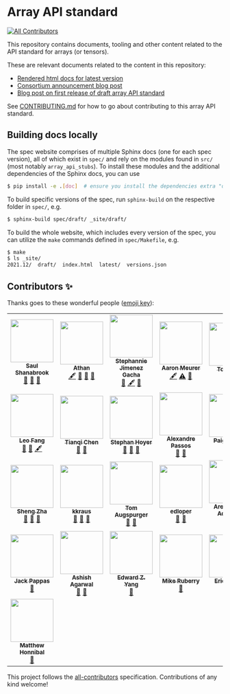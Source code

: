 # Array API standard
<!-- ALL-CONTRIBUTORS-BADGE:START - Do not remove or modify this section -->
[![All Contributors](https://img.shields.io/badge/all_contributors-29-orange.svg?style=flat-square)](#contributors-)
<!-- ALL-CONTRIBUTORS-BADGE:END -->

This repository contains documents, tooling and other content related to the
API standard for arrays (or tensors).

These are relevant documents related to the content in this repository:

- [Rendered html docs for latest version](https://data-apis.github.io/array-api/latest)
- [Consortium announcement blog post](https://data-apis.org/blog/announcing_the_consortium/)
- [Blog post on first release of draft array API standard](https://data-apis.org/blog/array_api_standard_release/)

See [CONTRIBUTING.md](CONTRIBUTING.md) for how to go about contributing to
this array API standard.


## Building docs locally

The spec website comprises of multiple Sphinx docs (one for each spec version),
all of which exist in `spec/` and rely on the modules found in `src/` (most
notably `array_api_stubs`). To install these modules and the additional
dependencies of the Sphinx docs, you can use

```sh
$ pip install -e .[doc]  # ensure you install the dependencies extra "doc"
```

To build specific versions of the spec, run `sphinx-build` on the respective
folder in `spec/`, e.g.

```sh
$ sphinx-build spec/draft/ _site/draft/
```

To build the whole website, which includes every version of
the spec, you can utilize the `make` commands defined in `spec/Makefile`, e.g.

```sh
$ make
$ ls _site/
2021.12/  draft/  index.html  latest/  versions.json
```


## Contributors ✨

Thanks goes to these wonderful people ([emoji key](https://allcontributors.org/docs/en/emoji-key)):

<!-- ALL-CONTRIBUTORS-LIST:START - Do not remove or modify this section -->
<!-- prettier-ignore-start -->
<!-- markdownlint-disable -->
<table>
  <tr>
    <td align="center"><a href="http://saulshanabrook.github.io/"><img src="https://avatars.githubusercontent.com/u/1186124?v=4?s=100" width="100px;" alt=""/><br /><sub><b>Saul Shanabrook</b></sub></a><br /><a href="#tool-saulshanabrook" title="Tools">🔧</a> <a href="#ideas-saulshanabrook" title="Ideas, Planning, & Feedback">🤔</a> <a href="#research-saulshanabrook" title="Research">🔬</a></td>
    <td align="center"><a href="https://github.com/stdlib-js/stdlib"><img src="https://avatars.githubusercontent.com/u/2643044?v=4?s=100" width="100px;" alt=""/><br /><sub><b>Athan</b></sub></a><br /><a href="#content-kgryte" title="Content">🖋</a> <a href="#data-kgryte" title="Data">🔣</a> <a href="#tool-kgryte" title="Tools">🔧</a> <a href="#research-kgryte" title="Research">🔬</a></td>
    <td align="center"><a href="https://github.com/steff456"><img src="https://avatars.githubusercontent.com/u/20992645?v=4?s=100" width="100px;" alt=""/><br /><sub><b>Stephannie Jimenez Gacha</b></sub></a><br /><a href="#data-steff456" title="Data">🔣</a> <a href="#content-steff456" title="Content">🖋</a> <a href="#research-steff456" title="Research">🔬</a></td>
    <td align="center"><a href="https://github.com/asmeurer"><img src="https://avatars.githubusercontent.com/u/71486?v=4?s=100" width="100px;" alt=""/><br /><sub><b>Aaron Meurer</b></sub></a><br /><a href="#content-asmeurer" title="Content">🖋</a> <a href="https://github.com/data-apis/array-api/commits?author=asmeurer" title="Tests">⚠️</a> <a href="#tool-asmeurer" title="Tools">🔧</a></td>
    <td align="center"><a href="http://deathbeds.github.io/"><img src="https://avatars.githubusercontent.com/u/4236275?v=4?s=100" width="100px;" alt=""/><br /><sub><b>Tony Fast</b></sub></a><br /><a href="#maintenance-tonyfast" title="Maintenance">🚧</a></td>
    <td align="center"><a href="https://github.com/rgommers"><img src="https://avatars.githubusercontent.com/u/98330?v=4?s=100" width="100px;" alt=""/><br /><sub><b>Ralf Gommers</b></sub></a><br /><a href="#blog-rgommers" title="Blogposts">📝</a> <a href="#business-rgommers" title="Business development">💼</a> <a href="https://github.com/data-apis/array-api/commits?author=rgommers" title="Code">💻</a> <a href="#content-rgommers" title="Content">🖋</a> <a href="https://github.com/data-apis/array-api/commits?author=rgommers" title="Documentation">📖</a> <a href="#fundingFinding-rgommers" title="Funding Finding">🔍</a> <a href="#maintenance-rgommers" title="Maintenance">🚧</a> <a href="#ideas-rgommers" title="Ideas, Planning, & Feedback">🤔</a> <a href="#projectManagement-rgommers" title="Project Management">📆</a> <a href="#talk-rgommers" title="Talks">📢</a></td>
    <td align="center"><a href="https://github.com/teoliphant"><img src="https://avatars.githubusercontent.com/u/254880?v=4?s=100" width="100px;" alt=""/><br /><sub><b>Travis E. Oliphant</b></sub></a><br /><a href="#business-teoliphant" title="Business development">💼</a> <a href="#fundingFinding-teoliphant" title="Funding Finding">🔍</a> <a href="#ideas-teoliphant" title="Ideas, Planning, & Feedback">🤔</a></td>
  </tr>
  <tr>
    <td align="center"><a href="https://leofang.github.io/"><img src="https://avatars.githubusercontent.com/u/5534781?v=4?s=100" width="100px;" alt=""/><br /><sub><b>Leo Fang</b></sub></a><br /><a href="https://github.com/data-apis/array-api/pulls?q=is%3Apr+reviewed-by%3Aleofang" title="Reviewed Pull Requests">👀</a> <a href="#ideas-leofang" title="Ideas, Planning, & Feedback">🤔</a> <a href="#content-leofang" title="Content">🖋</a></td>
    <td align="center"><a href="https://tqchen.com/"><img src="https://avatars.githubusercontent.com/u/2577440?v=4?s=100" width="100px;" alt=""/><br /><sub><b>Tianqi Chen</b></sub></a><br /><a href="#ideas-tqchen" title="Ideas, Planning, & Feedback">🤔</a> <a href="https://github.com/data-apis/array-api/pulls?q=is%3Apr+reviewed-by%3Atqchen" title="Reviewed Pull Requests">👀</a></td>
    <td align="center"><a href="http://stephanhoyer.com/"><img src="https://avatars.githubusercontent.com/u/1217238?v=4?s=100" width="100px;" alt=""/><br /><sub><b>Stephan Hoyer</b></sub></a><br /><a href="#ideas-shoyer" title="Ideas, Planning, & Feedback">🤔</a> <a href="https://github.com/data-apis/array-api/pulls?q=is%3Apr+reviewed-by%3Ashoyer" title="Reviewed Pull Requests">👀</a> <a href="#question-shoyer" title="Answering Questions">💬</a></td>
    <td align="center"><a href="http://www.ic.unicamp.br/~tachard/"><img src="https://avatars.githubusercontent.com/u/5061?v=4?s=100" width="100px;" alt=""/><br /><sub><b>Alexandre Passos</b></sub></a><br /><a href="#ideas-alextp" title="Ideas, Planning, & Feedback">🤔</a> <a href="https://github.com/data-apis/array-api/pulls?q=is%3Apr+reviewed-by%3Aalextp" title="Reviewed Pull Requests">👀</a></td>
    <td align="center"><a href="http://paigevie.ws/"><img src="https://avatars.githubusercontent.com/u/3712347?v=4?s=100" width="100px;" alt=""/><br /><sub><b>Paige Bailey</b></sub></a><br /><a href="#fundingFinding-dynamicwebpaige" title="Funding Finding">🔍</a></td>
    <td align="center"><a href="https://github.com/apaszke"><img src="https://avatars.githubusercontent.com/u/4583066?v=4?s=100" width="100px;" alt=""/><br /><sub><b>Adam Paszke</b></sub></a><br /><a href="#ideas-apaszke" title="Ideas, Planning, & Feedback">🤔</a> <a href="https://github.com/data-apis/array-api/pulls?q=is%3Apr+reviewed-by%3Aapaszke" title="Reviewed Pull Requests">👀</a> <a href="#talk-apaszke" title="Talks">📢</a></td>
    <td align="center"><a href="http://amueller.github.io/"><img src="https://avatars.githubusercontent.com/u/449558?v=4?s=100" width="100px;" alt=""/><br /><sub><b>Andreas Mueller</b></sub></a><br /><a href="#ideas-amueller" title="Ideas, Planning, & Feedback">🤔</a> <a href="https://github.com/data-apis/array-api/pulls?q=is%3Apr+reviewed-by%3Aamueller" title="Reviewed Pull Requests">👀</a></td>
  </tr>
  <tr>
    <td align="center"><a href="https://www.linkedin.com/in/shengzha/"><img src="https://avatars.githubusercontent.com/u/2626883?v=4?s=100" width="100px;" alt=""/><br /><sub><b>Sheng Zha</b></sub></a><br /><a href="#ideas-szha" title="Ideas, Planning, & Feedback">🤔</a> <a href="https://github.com/data-apis/array-api/pulls?q=is%3Apr+reviewed-by%3Aszha" title="Reviewed Pull Requests">👀</a> <a href="#talk-szha" title="Talks">📢</a></td>
    <td align="center"><a href="https://github.com/kkraus"><img src="https://avatars.githubusercontent.com/u/1324560?v=4?s=100" width="100px;" alt=""/><br /><sub><b>kkraus</b></sub></a><br /><a href="#ideas-kkraus" title="Ideas, Planning, & Feedback">🤔</a> <a href="https://github.com/data-apis/array-api/pulls?q=is%3Apr+reviewed-by%3Akkraus" title="Reviewed Pull Requests">👀</a> <a href="#talk-kkraus" title="Talks">📢</a></td>
    <td align="center"><a href="https://tomaugspurger.github.io/"><img src="https://avatars.githubusercontent.com/u/1312546?v=4?s=100" width="100px;" alt=""/><br /><sub><b>Tom Augspurger</b></sub></a><br /><a href="https://github.com/data-apis/array-api/pulls?q=is%3Apr+reviewed-by%3ATomAugspurger" title="Reviewed Pull Requests">👀</a> <a href="#question-TomAugspurger" title="Answering Questions">💬</a></td>
    <td align="center"><a href="https://github.com/edloper"><img src="https://avatars.githubusercontent.com/u/5790348?v=4?s=100" width="100px;" alt=""/><br /><sub><b>edloper</b></sub></a><br /><a href="https://github.com/data-apis/array-api/pulls?q=is%3Apr+reviewed-by%3Aedloper" title="Reviewed Pull Requests">👀</a> <a href="#question-edloper" title="Answering Questions">💬</a></td>
    <td align="center"><a href="https://github.com/aregm"><img src="https://avatars.githubusercontent.com/u/1798344?v=4?s=100" width="100px;" alt=""/><br /><sub><b>Areg Melik-Adamyan</b></sub></a><br /><a href="https://github.com/data-apis/array-api/pulls?q=is%3Apr+reviewed-by%3Aaregm" title="Reviewed Pull Requests">👀</a> <a href="#fundingFinding-aregm" title="Funding Finding">🔍</a></td>
    <td align="center"><a href="http://math.stackexchange.com/users/11069/sasha"><img src="https://avatars.githubusercontent.com/u/21087696?v=4?s=100" width="100px;" alt=""/><br /><sub><b>Oleksandr Pavlyk</b></sub></a><br /><a href="https://github.com/data-apis/array-api/pulls?q=is%3Apr+reviewed-by%3Aoleksandr-pavlyk" title="Reviewed Pull Requests">👀</a> <a href="#question-oleksandr-pavlyk" title="Answering Questions">💬</a></td>
    <td align="center"><a href="https://github.com/tdimitri"><img src="https://avatars.githubusercontent.com/u/62962217?v=4?s=100" width="100px;" alt=""/><br /><sub><b>tdimitri</b></sub></a><br /><a href="#ideas-tdimitri" title="Ideas, Planning, & Feedback">🤔</a></td>
  </tr>
  <tr>
    <td align="center"><a href="https://github.com/jack-pappas"><img src="https://avatars.githubusercontent.com/u/477287?v=4?s=100" width="100px;" alt=""/><br /><sub><b>Jack Pappas</b></sub></a><br /><a href="#ideas-jack-pappas" title="Ideas, Planning, & Feedback">🤔</a></td>
    <td align="center"><a href="https://github.com/agarwalashish"><img src="https://avatars.githubusercontent.com/u/3207727?v=4?s=100" width="100px;" alt=""/><br /><sub><b>Ashish Agarwal</b></sub></a><br /><a href="https://github.com/data-apis/array-api/pulls?q=is%3Apr+reviewed-by%3Aagarwalashish" title="Reviewed Pull Requests">👀</a> <a href="#question-agarwalashish" title="Answering Questions">💬</a></td>
    <td align="center"><a href="http://ezyang.com/"><img src="https://avatars.githubusercontent.com/u/13564?v=4?s=100" width="100px;" alt=""/><br /><sub><b>Edward Z. Yang</b></sub></a><br /><a href="#ideas-ezyang" title="Ideas, Planning, & Feedback">🤔</a></td>
    <td align="center"><a href="https://github.com/mruberry"><img src="https://avatars.githubusercontent.com/u/38511765?v=4?s=100" width="100px;" alt=""/><br /><sub><b>Mike Ruberry</b></sub></a><br /><a href="#ideas-mruberry" title="Ideas, Planning, & Feedback">🤔</a></td>
    <td align="center"><a href="http://ericwieser.me/"><img src="https://avatars.githubusercontent.com/u/425260?v=4?s=100" width="100px;" alt=""/><br /><sub><b>Eric Wieser</b></sub></a><br /><a href="#ideas-eric-wieser" title="Ideas, Planning, & Feedback">🤔</a></td>
    <td align="center"><a href="https://www.willingconsulting.com/"><img src="https://avatars.githubusercontent.com/u/2680980?v=4?s=100" width="100px;" alt=""/><br /><sub><b>Carol Willing</b></sub></a><br /><a href="#ideas-willingc" title="Ideas, Planning, & Feedback">🤔</a></td>
    <td align="center"><a href="https://arogozhnikov.github.io/"><img src="https://avatars.githubusercontent.com/u/6318811?v=4?s=100" width="100px;" alt=""/><br /><sub><b>Alex Rogozhnikov</b></sub></a><br /><a href="#ideas-arogozhnikov" title="Ideas, Planning, & Feedback">🤔</a></td>
  </tr>
  <tr>
    <td align="center"><a href="https://explosion.ai/"><img src="https://avatars.githubusercontent.com/u/8059750?v=4?s=100" width="100px;" alt=""/><br /><sub><b>Matthew Honnibal</b></sub></a><br /><a href="#ideas-honnibal" title="Ideas, Planning, & Feedback">🤔</a></td>
  </tr>
</table>

<!-- markdownlint-restore -->
<!-- prettier-ignore-end -->

<!-- ALL-CONTRIBUTORS-LIST:END -->

This project follows the [all-contributors](https://github.com/all-contributors/all-contributors) specification. Contributions of any kind welcome!
